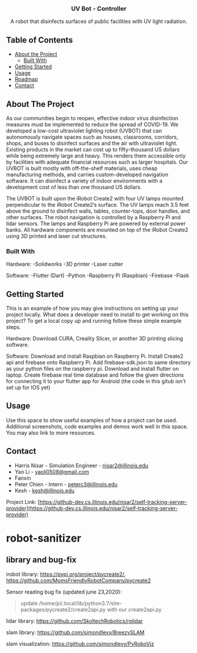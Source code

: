 <br />
<p align="center">
  <h3 align="center">UV Bot - Controller</h3>
  <p align="center">
    A robot that disinfects surfaces of public facilities with UV light radiation. 
    <br />
  </p>
</p>

<!-- TABLE OF CONTENTS -->
## Table of Contents
* [About the Project](#about-the-project)
  * [Built With](#built-with)
* [Getting Started](#getting-started)
* [Usage](#usage)
* [Roadmap](#roadmap)
* [Contact](#contact)

<!-- ABOUT THE PROJECT -->
## About The Project
As our communities begin to reopen, effective indoor virus disinfection measures must be implemented to reduce the spread of COVID-19. We developed a low-cost ultraviolet lighting robot (UVBOT) that can autonomously navigate spaces such as houses, classrooms, corridors, shops, and buses to disinfect surfaces and the air with ultraviolet light. Existing products in the market can cost up to fifty-thousand US dollars while being extremely large and heavy. This renders them accessible only by facilities with adequate financial resources such as larger hospitals. Our UVBOT is built mostly with off-the-shelf materials, uses cheap manufacturing methods, and carries custom-developed navigation software. It can disinfect a variety of indoor environments with a development cost of less than one thousand US dollars. 

The UVBOT is built upon the iRobot Create2 with four UV lamps mounted perpendicular to the iRobot Create2’s surface. The UV lamps reach 3.5 feet above the ground to disinfect walls, tables, counter-tops, door handles, and other surfaces. The robot navigation is controlled by a Raspberry Pi and lidar sensors. The lamps and Raspberry Pi are powered by external power banks. All hardware components are mounted on top of the iRobot Create2 using 3D printed and laser cut structures.   

### Built With
Hardware:
-Solidworks
-3D printer
-Laser cutter

Software:
-Flutter (Dart)
-Python
-Raspberry Pi (Raspbian)
-Firebase
-Flask

<!-- GETTING STARTED -->
## Getting Started
This is an example of how you may give instructions on setting up your project locally. What does a developer need to install to get working on this project? 
To get a local copy up and running follow these simple example steps. 

Hardware:
Download CURA, Creality Slicer, or another 3D printing slicing software. 

Software:
Download and install Raspbian on Raspberry Pi. Install Create2 api and firebase onto Raspberry Pi. Add firebase-sdk.json to same directory as your python files on the raspberry pi.
Download and install flutter on laptop. Create firebase real time database and follow the given directions for connecting it to your flutter app for Android (the code in this gitub isn't set up for IOS yet)

<!-- USAGE EXAMPLES -->
## Usage
Use this space to show useful examples of how a project can be used. Additional screenshots, code examples and demos work well in this space. You may also link to more resources.

<!-- CONTACT -->
## Contact
* Harris Nisar - Simulation Engineer - nisar2@illinois.edu
* Yao Li - yaoli0508@gmail.com
* Fanxin
* Peter Chien - Intern - peterc3@illinois.edu
* Kesh - kesh@illinois.edu

Project Link: [https://github-dev.cs.illinois.edu/nisar2/self-tracking-server-provider](https://github-dev.cs.illinois.edu/nisar2/self-tracking-server-provider)

# robot-sanitizer
## library and bug-fix
irobot library: https://pypi.org/project/pycreate2/, https://github.com/MomsFriendlyRobotCompany/pycreate2

Sensor reading bug fix (updated june 23,2020):
> update /home/pi/.local/lib/python3.7/site-packages/pycreate2/create2api.py with our create2api.py

lidar library: https://github.com/SkoltechRobotics/rplidar

slam library: https://github.com/simondlevy/BreezySLAM

slam visualization: https://github.com/simondlevy/PyRoboViz

